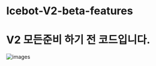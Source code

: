 # Icebot-V2-beta-features
# V2 모든준비 하기 전 코드입니다.
![images](https://user-images.githubusercontent.com/66472285/106114793-517a7a00-6193-11eb-92b4-856950c670a9.jpg)
